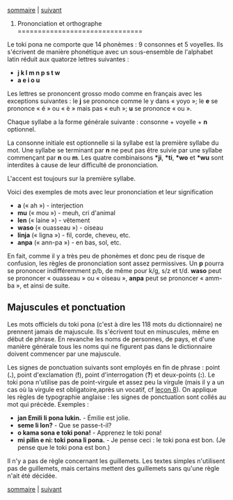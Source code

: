 [sommaire](lecons.html) | [suivant](lecon02.html)

1. Prononciation et orthographe
===============================

Le toki pona ne comporte que 14 phonèmes : 9 consonnes et 5 voyelles.
Ils s'écrivent de manière phonétique avec un sous-ensemble de l'alphabet
latin réduit aux quatorze lettres suivantes :

-   **j k l m n p s t w**
-   **a e i o u**

Les lettres se prononcent grosso modo comme en français avec les
exceptions suivantes : le **j** se prononce comme le y dans « yoyo »; le
**e** se prononce « é » ou « è » mais pas « euh »; **u** se prononce
« ou ».

Chaque syllabe a la forme générale suivante : consonne + voyelle + **n**
optionnel.

La consonne initiale est optionnelle si la syllabe est la première
syllabe du mot. Une syllabe se terminant par **n** ne peut pas être
suivie par une syllabe commençant par **n** ou **m**. Les quatre
combinaisons **\*ji**, **\*ti**, **\*wo** et **\*wu** sont interdites à
cause de leur difficulté de prononciation.

L'accent est toujours sur la première syllabe.

Voici des exemples de mots avec leur prononciation et leur signification

-   **a** (« ah ») - interjection
-   **mu** (« mou ») - meuh, cri d'animal
-   **len** (« laine ») - vêtement
-   **waso** (« ouasseau ») - oiseau
-   **linja** (« ligna ») - fil, corde, cheveu, etc.
-   **anpa** (« ann-pa ») - en bas, sol, etc.

En fait, comme il y a très peu de phonèmes et donc peu de risque de
confusion, les règles de prononciation sont assez permissives. Un **p**
pourra se prononcer indifféremment p/b, de même pour k/g, s/z et t/d.
**waso** peut se prononcer « ouasseau » ou « oiseau », **anpa** peut se
prononcer « amm-ba », et ainsi de suite.

Majuscules et ponctuation
-------------------------

Les mots officiels du toki pona (c'est à dire les 118 mots du
dictionnaire) ne prennent jamais de majuscule. Ils s'écrivent tout en
minuscules, même en début de phrase. En revanche les noms de personnes,
de pays, et d'une manière générale tous les noms qui ne figurent pas
dans le dictionnaire doivent commencer par une majuscule.

Les signes de ponctuation suivants sont employés en fin de phrase :
point (**.**), point d'exclamation (**!**), point d'interrogation
(**?**) et deux-points (**:**). Le toki pona n'utilise pas de
point-virgule et assez peu la virgule (mais il y a un cas où la virgule
est obligatoire,après un vocatif, cf [leçon 8](lecon08.html)). On
applique les règles de typographie anglaise : les signes de ponctuation
sont collés au mot qui précède. Exemples :

-   **jan Emili li pona lukin.** - Émilie est jolie.
-   **seme li lon?** - Que se passe-t-il?
-   **o kama sona e toki pona!** - Apprenez le toki pona!
-   **mi pilin e ni: toki pona li pona.** - Je pense ceci : le toki pona
    est bon. (Je pense que le toki pona est bon.)

Il n'y a pas de règle concernant les guillemets. Les textes simples
n'utilisent pas de guillemets, mais certains mettent des guillemets sans
qu'une règle n'ait été décidée.

[sommaire](lecons.html) | [suivant](lecon02.html)
